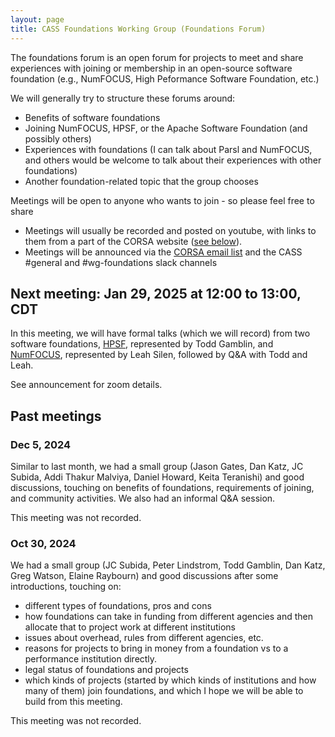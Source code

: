 ```yaml
---
layout: page
title: CASS Foundations Working Group (Foundations Forum)
---
```


The foundations forum is an open forum for projects to meet and share experiences with joining or membership in an open-source software foundation (e.g., NumFOCUS, High Peformance Software Foundation, etc.) 

We will generally try to structure these forums around: 
- Benefits of software foundations
- Joining NumFOCUS, HPSF, or the Apache Software Foundation (and possibly others)
- Experiences with foundations (I can talk about Parsl and NumFOCUS, and others would be welcome to talk about their experiences with other foundations)
- Another foundation-related topic that the group chooses

Meetings will be open to anyone who wants to join - so please feel free to share
- Meetings will usually be recorded and posted on youtube, with links to them from a part of the CORSA website ([see below](#past-meetings)).
- Meetings will be announced via the [CORSA email list](https://groups.io/g/corsa/join) and the CASS #general and #wg-foundations slack channels


## Next meeting: Jan 29, 2025 at 12:00 to 13:00, CDT

In this meeting, we will have formal talks (which we will record) from two software foundations, [HPSF](https://hpsf.io), represented by Todd Gamblin, and [NumFOCUS](https://numfocus.org), represented by Leah Silen, followed by Q&A with Todd and Leah. 

See announcement for zoom details.

## Past meetings

### Dec 5, 2024

Similar to last month, we had a small group (Jason Gates, Dan Katz, JC Subida, Addi Thakur Malviya, Daniel Howard, Keita Teranishi) and good discussions, 
touching on benefits of foundations, requirements of joining, and community activities. We also had an informal Q&A session.

This meeting was not recorded.


### Oct 30, 2024

We had a small group (JC Subida, Peter Lindstrom, Todd Gamblin, Dan Katz, Greg Watson, Elaine Raybourn) and good discussions after some introductions, touching on:
* different types of foundations, pros and cons
* how foundations can take in funding from different agencies and then allocate that to project work at different institutions
* issues about overhead, rules from different agencies, etc.
* reasons for projects to bring in money from a foundation vs to a performance institution directly.
* legal status of foundations and projects
* which kinds of projects (started by which kinds of institutions and how many of them) join foundations, and which
I hope we will be able to build from this meeting.

This meeting was not recorded.

